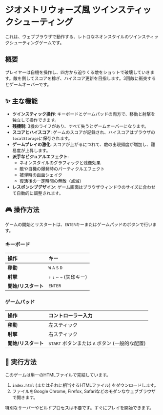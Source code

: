 # ジオメトリウォーズ風 ツインスティックシューティング

これは、ウェブブラウザで動作する、レトロなネオンスタイルのツインスティックシューティングゲームです。

## 概要

プレイヤーは自機を操作し、四方から迫りくる敵をショットで破壊していきます。敵を倒してスコアを稼ぎ、ハイスコア更新を目指します。3回敵に衝突するとゲームオーバーです。

## ✨ 主な機能

* **ツインスティック操作**: キーボードとゲームパッドの両方で、移動と射撃を独立して操作できます。
* **残機制**: 3機のライフがあり、すべて失うとゲームオーバーになります。
* **スコアとハイスコア**: ゲームのスコアが記録され、ハイスコアはブラウザの`localStorage`に保存されます。
* **ゲームプレイの激化**: スコアが上がるにつれて、敵の出現頻度が増加し、難易度が上昇します。
* **派手なビジュアルエフェクト**:
    * ネオンスタイルのグラフィックと残像効果
    * 敵や自機の爆発時のパーティクルエフェクト
    * 被弾時の画面シェイク
    * 復活後の一定時間の無敵（点滅）
* **レスポンシブデザイン**: ゲーム画面はブラウザウィンドウのサイズに合わせて自動的に調整されます。

## 🎮 操作方法

ゲームの開始とリスタートは、`ENTER`キーまたはゲームパッドのボタンで行います。

### キーボード

| 操作              | キー                  |
| :---------------- | :-------------------- |
| **移動** | `W` `A` `S` `D`       |
| **射撃** | `↑` `↓` `←` `→` (矢印キー) |
| **開始/リスタート** | `ENTER`               |

### ゲームパッド

| 操作              | コントローラー入力                         |
| :---------------- | :----------------------------------------- |
| **移動** | 左スティック                               |
| **射撃** | 右スティック                               |
| **開始/リスタート** | `START` ボタンまたは `A` ボタン (一般的な配置) |

## 🚀 実行方法

このゲームは単一のHTMLファイルで完結しています。

1.  `index.html` (またはそれに相当するHTMLファイル) をダウンロードします。
2.  ファイルをGoogle Chrome, Firefox, Safariなどのモダンなウェブブラウザで開きます。

特別なサーバーやビルドプロセスは不要です。すぐにプレイを開始できます。